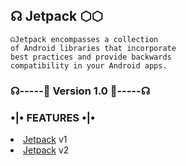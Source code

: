 ## ☊ Jetpack ⬡⬡

```
☊Jetpack encompasses a collection 
of Android libraries that incorporate 
best practices and provide backwards 
compatibility in your Android apps.
```
### ☊-----🧩 Version 1.0 🧩-----☊
### •|• FEATURES •|•

<li class="current"><a href="Deco.html">Jetpack</a> v1</li>
<li><a href="Deco.html">Jetpack</a> v2</li>
